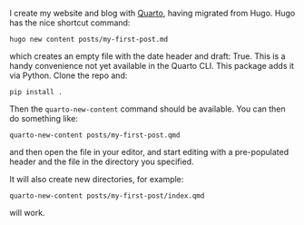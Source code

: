 
I create my website and blog with [Quarto](https:/quarto.org), having migrated from Hugo. Hugo has the nice shortcut command:

```
hugo new content posts/my-first-post.md
```

which creates an empty file with the date header and draft: True. This is a handy convenience not yet available in the Quarto CLI. This package adds it via Python. Clone the repo and:

```
pip install .
```

Then the `quarto-new-content` command should be available. You can then do something like:

```
quarto-new-content posts/my-first-post.qmd
```

and then open the file in your editor, and start editing with a pre-populated header and the file in the directory you specified.

It will also create new directories, for example:

```
quarto-new-content posts/my-first-post/index.qmd
```

will work.
